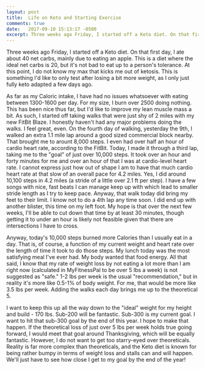 ```yaml
---
layout: post
title:  Life on Keto and Starting Exercise
comments: true
date:   2017-09-10 15:13:17 -0500
excerpt: Three weeks ago Friday, I started off a Keto diet. On that first day, I ate about 40 net carbs, mainly due to eating an apple. This is a diet where the ideal net carbs is 20, but it's not bad to eat up to a person's tolerance. At this point, I do not know my max that kicks me out of ketosis. This is something I'd like to only test after losing a bit more weight, as I only just fully keto adapted a few days ago.
---
```

<p>Three weeks ago Friday, I started off a Keto diet. On that first day, I ate about 40 net carbs, mainly due to eating an apple. This is a diet where the ideal net carbs is 20, but it's not bad to eat up to a person's tolerance. At this point, I do not know my max that kicks me out of ketosis. This is something I'd like to only test after losing a bit more weight, as I only just fully keto adapted a few days ago.</p>
<p>As far as my Caloric intake, I have had no issues whatsoever with eating between 1300-1600 per day. For my size, I burn over 2500 doing nothing. This has been nice thus far, but I'd like to improve my lean muscle mass a bit. As such, I started off taking walks that were just shy of 2 miles with my new FitBit Blaze. I honestly haven't had any major problems doing the walks. I feel great, even. On the fourth day of walking, yesterday the 9th, I walked an extra 1.1 mile lap around a good sized commercial block nearby. That brought me to arount 8,000 steps. I even had over half an hour of cardio heart rate, according to the FitBit. Today, I made it through a third lap, taking me to the "goal" of just over 10,000 steps. It took over an hour and forty minutes for me and over an hour of that I was at cardio-level heart rate. I cannot express just how out of shape I am to have that much cardio heart rate at that slow of an overall pace for 4.2 miles. Yes, I did around 10,100 steps in 4.2 miles (a stride of a little over 2.1 ft per step). I have a few songs with nice, fast beats I can manage keep up with which lead to smaller stride length as I try to keep pace. Anyway, that walk today did bring my feet to their limit. I know not to do a 4th lap any time soon. I did end up with another blister, this time on my left foot. My hope is that over the next few weeks, I'll be able to cut down that time by at least 30 minutes, though getting it to under an hour is likely not feasible given that there are intersections I have to cross.</p>
<p>Anyway, today's 10,000 steps burned more Calories than I usually eat in a day. That is, of course, a function of my current weight and heart rate over the length of time it took to do those steps. My lunch today was the most satisfying meal I've ever had. My body wanted that food energy. All that said, I know that my rate of weight loss by not eating a lot more than I am right now (calculated in MyFitnessPal to be over 5 lbs a week) is not suggested as "safe." 1-2 lbs per week is the usual "recommendation," but in reality it's more like 0.5-1% of body  weight. For me, that would be more like 3.5 lbs per week. Adding the walks each day brings me up to the theoretical 5.</p>
<p>I want to keep this up all the way down to the "ideal" weight for my height and build - 170 lbs. Sub-200 will be fantastic. Sub-300 is my current goal. I want to hit that sub-300 goal by the end of this year. I hope to make that happen. If the theoretical loss of just over 5 lbs per week holds true going forward, I would meet that goal around Thanksgiving, which will be equally fantastic. However, I do not want to get too starry-eyed over theoreticals. Reality is far more complex than theoreticals, and the Keto diet is known for being rather bumpy in terms of weight loss and stalls can and will happen. We'll just have to see how close I get to my goal by the end of the year!</p>